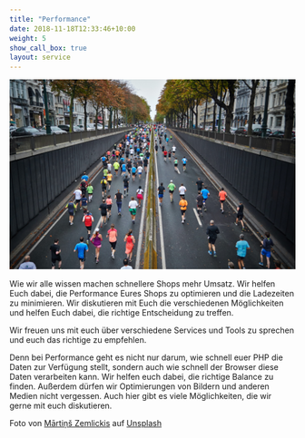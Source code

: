 ```yaml
---
title: "Performance"
date: 2018-11-18T12:33:46+10:00
weight: 5
show_call_box: true
layout: service
---
```


![martins-zemlickis-NPFu4GfFZ7E-unsplash.jpg](/images/services/original/martins-zemlickis-NPFu4GfFZ7E-unsplash.jpg)

Wie wir alle wissen machen schnellere Shops mehr Umsatz. Wir helfen Euch dabei, die Performance Eures Shops zu optimieren und die Ladezeiten zu minimieren. Wir diskutieren mit Euch die verschiedenen Möglichkeiten und helfen Euch dabei, die richtige Entscheidung zu treffen.

Wir freuen uns mit euch über verschiedene Services und Tools zu sprechen und euch das richtige zu empfehlen.

Denn bei Performance geht es nicht nur darum, wie schnell euer PHP die Daten zur Verfügung stellt, sondern auch wie schnell der Browser diese Daten verarbeiten kann. Wir helfen euch dabei, die richtige Balance zu finden. Außerdem dürfen wir Optimierungen von Bildern und anderen Medien nicht vergessen. Auch hier gibt es viele Möglichkeiten, die wir gerne mit euch diskutieren.

Foto von <a href="https://unsplash.com/de/@mzemlickis?utm_content=creditCopyText&utm_medium=referral&utm_source=unsplash">Mārtiņš Zemlickis</a> auf <a href="https://unsplash.com/de/fotos/%EB%82%AE%EC%97%90-%EB%8F%84%EB%A1%9C%EB%A5%BC-%EB%8B%AC%EB%A6%AC%EB%8A%94-%EC%82%AC%EB%9E%8C%EB%93%A4-NPFu4GfFZ7E?utm_content=creditCopyText&utm_medium=referral&utm_source=unsplash">Unsplash</a>
